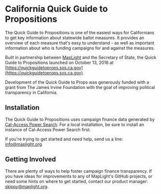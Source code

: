 # California Quick Guide to Propositions
The Quick Guide to Propositions is one of the easiest ways for Californians to get key information about statewide ballot measures.  It provides an overview of each measure that's easy to understand - as well as important information about who is funding campaigns for and against the measures.

Built in partnership between [MapLight](http://maplight.org/) and the Secretary of State, the Quick Guide to Propositions launched on October 13, 2016 at [https://quickguidetoprops.sos.ca.gov](https://quickguidetoprops.sos.ca.gov). 

Development of the Quick Guide to Props was generously funded with a grant from The James Irvine Foundation with the goal of improving political transparency in California.

## Installation

The Quick Guide to Propositions uses campaign finance data generated by [Cal-Access Power Search](https://github.com/maplight/CAPS).  For a local installation, be sure to install an instance of Cal-Access Power Search first.

If you're trying to get started and need help, send us a line: [info@maplight.org](mailto:info@maplight.org).

## Getting Involved

There are plenty of ways to help foster campaign finance transparency.  If you have ideas for improvements to any of MapLight's GitHub projects, or need some hints on where to get started, contact our product manager: [skippy@maplight.org](mailto:skippy@maplight.org).
